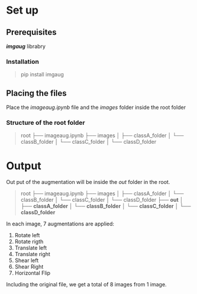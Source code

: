 # Set up

## Prerequisites
***imgaug*** librabry

### Installation
>pip install imgaug

## Placing the files
Place the *imageaug.ipynb* file and the *images* folder inside the root folder

### Structure of the root folder
>root
├── imageaug.ipynb
├── images
│   ├── classA_folder
│   └── classB_folder
│   └── classC_folder
│   └── classD_folder

# Output
Out put of the augmentation will be inside the *out* folder in the root.

>root
├── imageaug.ipynb
├── images
│   ├── classA_folder
│   └── classB_folder
│   └── classC_folder
│   └── classD_folder
├── **out**
│   ├── **classA_folder**
│   └── **classB_folder**
│   └── **classC_folder**
│   └── **classD_folder**

In each image, 7 augmentations are applied:
1. Rotate left
2. Rotate rigth
3. Translate left
4. Translate right
5. Shear left
6. Shear Right
7. Horizontal Flip

Including the original file, we get a total of 8 images from 1 image.
